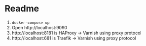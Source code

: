 # Readme

1. `docker-compose up`
2. Open http://localhost:9090
3. http://localhost:8181 is HAProxy -> Varnish using proxy protocol
4. http://localhost:681 is Traefik -> Varnish using proxy protocol
